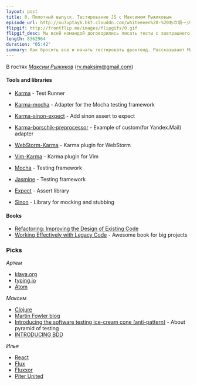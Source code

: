 ```yaml
---
layout: post
title: 0. Пилотный выпуск. Тестирование JS с Максимом Рыжиковым
episode_url: http://ou7uptay6.bkt.clouddn.com/whiteeeen%20-%20あの頃～ジンジンバオヂュオニー～%20%28zerokoi%20ver.%29
flipgif: http://frontflip.me/images/flipgifs/0.gif
flipgif_desc: Мы всей командой договорились писать тесты с завтрашнего дня
length: 8362964
duration: "05:42"
summary: Как бросить все и начать тестировать фронтенд. Рассказывает Максим Рыжиков
---
```


В гостях [*Максим Рыжиков*](https://plus.google.com/+MaksimRyzhikov) ([rv.maksim@gmail.com](mailto:rv.maksim@gmail.com))


#### Tools and libraries

* [Karma](http://karma-runner.github.io) - Test Runner
* [Karma-mocha](https://github.com/karma-runner/karma-mocha) - Adapter for the Mocha testing framework
* [Karma-sinon-expect](https://github.com/maksimr/karma-sinon-expect) - Add sinon assert to expect
* [Karma-borschik-preprocessor](https://github.com/maksimr/karma-borschik-preprocessor) - Example of custom(for Yandex.Mail) adapter
* [WebStorm-Karma](http://plugins.jetbrains.com/plugin/7287?pr=phpStorm) - Karma plugin for WebStorm
* [Vim-Karma](https://github.com/maksimr/vim-karma) - Karma plugin for Vim

* [Mocha](http://visionmedia.github.io/mocha/) - Testing framework
* [Jasmine](http://jasmine.github.io) - Testing framework

* [Expect](https://github.com/LearnBoost/expect.js/) - Assert library

* [Sinon](http://sinonjs.org/) - Library for mocking and stubbing


#### Books

* [Refactoring: Improving the Design of Existing Code](http://martinfowler.com/books/refactoring.html)
* [Working Effectively with Legacy Code](http://www.amazon.com/Working-Effectively-Legacy-Michael-Feathers/dp/0131177052) - Awesome book for big projects


### Picks
*Артем*

 - [klava.org](http://klava.org)
 - [typing.io](http://typing.io/)
 - [Atom](http://atom.io)

*Максим*

 - [Clojure](http://clojure.org/)
 - [Martin Fowler blog](http://martinfowler.com/)
 - [Introducing the software testing ice-cream cone (anti-pattern)](http://watirmelon.com/2012/01/31/introducing-the-software-testing-ice-cream-cone/) - About pyramid of testing
 - [INTRODUCING BDD](http://dannorth.net/introducing-bdd/)

*Илья*

- [React](http://facebook.github.io/react/)
- [Flux](http://facebook.github.io/react/docs/flux-overview.html)
- [Fluxxor](https://github.com/BinaryMuse/fluxxor)
- [Piter United](http://piter-united.ru/)
